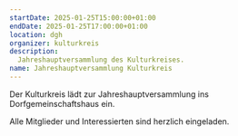 ```yaml
---
startDate: 2025-01-25T15:00:00+01:00
endDate: 2025-01-25T17:00:00+01:00
location: dgh
organizer: kulturkreis
description:
  Jahreshauptversammlung des Kulturkreises.
name: Jahreshauptversammlung Kulturkreis
---
```


Der Kulturkreis lädt zur Jahreshauptversammlung ins Dorfgemeinschaftshaus ein.

Alle Mitglieder und Interessierten sind herzlich eingeladen.
